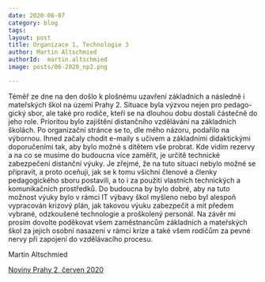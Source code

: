 ```yaml
---
date: 2020-06-07
category: blog
tags:
layout: post
title: Organizace 1, Technologie 3
author: Martin Altschmied
authorId:  martin.altschmied
image: posts/06-2020_np2.png

---
```


Téměř ze dne na den došlo k plošnému uzavření základních a následně i mateřských škol na území Prahy 2. Situace byla výzvou nejen pro pedago-gický sbor, ale také pro rodiče, kteří se na dlouhou dobu dostali částečně do jeho role. Prioritou bylo zajištění distančního vzdělávání na základních školách. Po organizační stránce se to, dle mého názoru, podařilo na výbornou. Ihned začaly chodit e-maily s učivem a základními didaktickými doporučeními tak, aby bylo možné s dítětem vše probrat. Kde vidím rezervy a na co se musíme do budoucna více zaměřit, je určitě technické zabezpečení distanční výuky. Je zřejmé, že na tuto situaci nebylo možné se připravit, a proto oceňuji, jak se k tomu všichni členové a členky pedagogického sboru postavili, a to i za použití vlastních technických a komunikačních prostředků. Do budoucna by bylo dobré, aby na tuto možnost výuky bylo v rámci IT výbavy škol myšleno nebo byl alespoň vypracován krizový plán, jak takovou výuku zabezpečit a mít předem vybrané, odzkoušené technologie a proškolený personál. Na závěr mi prosím dovolte poděkovat všem zaměstnancům základních a mateřských škol za jejich osobní nasazení v rámci krize a také všem rodičům za pevné nervy při zapojení do vzdělávacího procesu. 

Martin Altschmied


[Noviny Prahy 2, červen 2020](http://praha2.cz/file/xlv1/06-2020-PRAHA-NOVINY-web.pdf)
